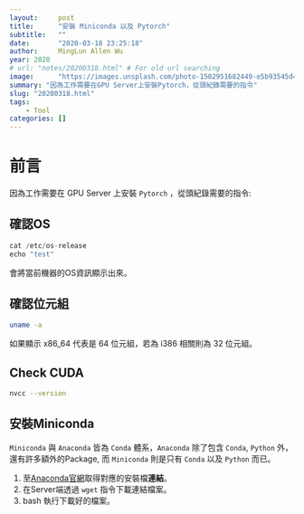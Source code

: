 ```yaml
---
layout:     post 
title:      "安裝 Miniconda 以及 Pytorch"
subtitle:   ""
date:       "2020-03-18 23:25:18"
author:     MingLun Allen Wu
year: 2020
# url: "notes/20200318.html" # For old url searching
image:      "https://images.unsplash.com/photo-1502951682449-e5b93545d46e?ixlib=rb-1.2.1&ixid=eyJhcHBfaWQiOjEyMDd9&auto=format&fit=crop&w=1566&q=80"
summary: "因為工作需要在GPU Server上安裝Pytorch，從頭紀錄需要的指令"
slug: "20200318.html"
tags:
    - Tool
categories: []
---
```

# 前言

因為工作需要在 GPU Server 上安裝 `Pytorch` ，從頭紀錄需要的指令:
<!--more-->

## 確認OS
```python
cat /etc/os-release
echo "test"
```

會將當前機器的OS資訊顯示出來。

## 確認位元組

```bash
uname -a
```
   
如果顯示 x86_64 代表是 64 位元組，若為 i386 相關則為 32 位元組。

## Check CUDA

```bash
nvcc --version
```

## 安裝Miniconda

`Miniconda` 與 `Anaconda` 皆為 `Conda` 體系，`Anaconda` 除了包含 `Conda`, `Python` 外，還有許多額外的Package, 而 `Miniconda` 則是只有 `Conda` 以及 `Python` 而已。

1. 至[Anaconda官網](https://docs.conda.io/en/latest/miniconda.html#linux-installers)取得對應的安裝檔**連結**。
2. 在Server端透過 `wget` 指令下載連結檔案。
3. bash 執行下載好的檔案。